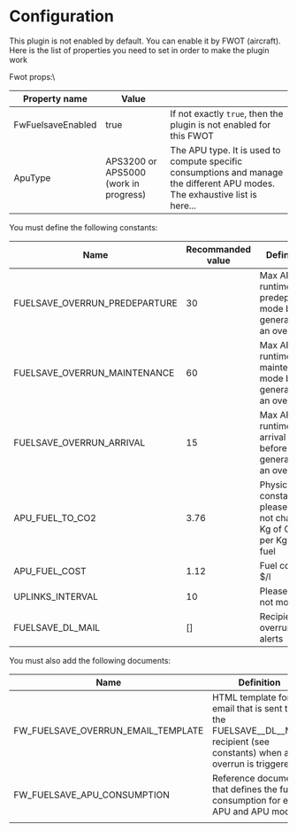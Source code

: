 # Configuration

This plugin is not enabled by default. You can enable it by FWOT (aircraft). Here is the list of properties you need to set in order to make the plugin work

Fwot props:\


| Property name     | Value                                 |                                                                                                                              |
| ----------------- | ------------------------------------- | ---------------------------------------------------------------------------------------------------------------------------- |
| FwFuelsaveEnabled | true                                  | If not exactly `true`, then the plugin is not enabled for this FWOT                                                          |
| ApuType           | APS3200 or APS5000 (work in progress) | The APU type. It is used to compute specific consumptions and manage the different APU modes. The exhaustive list is here... |

You must define the following constants:

| Name                            | Recommanded value | Definition                                                        |
| ------------------------------- | ----------------- | ----------------------------------------------------------------- |
| FUELSAVE\_OVERRUN\_PREDEPARTURE | 30                | Max APU runtime in predeparture mode before generating an overrun |
| FUELSAVE\_OVERRUN\_MAINTENANCE  | 60                | Max APU runtime in maintenance mode before generating an overrun  |
| FUELSAVE\_OVERRUN\_ARRIVAL      | 15                | Max APU runtime in arrival mode before generating an overrun      |
| APU\_FUEL\_TO\_CO2              | 3.76              | Physic constant, please do not change : Kg of CO2 per Kg of fuel  |
| APU\_FUEL\_COST                 | 1.12              | Fuel cost, in $/l                                                 |
| UPLINKS\_INTERVAL               | 10                | Please do not modify                                              |
| FUELSAVE\_DL\_MAIL              | \[]               | Recipients of overrun alerts                                      |

You must also add the following documents:

| Name                                   | Definition                                                                                                                  |   |
| -------------------------------------- | --------------------------------------------------------------------------------------------------------------------------- | - |
| FW\_FUELSAVE\_OVERRUN\_EMAIL\_TEMPLATE | HTML template for the email that is sent to the FUELSAVE\__DL\__MAIL recipient (see constants) when an overrun is triggered |   |
| FW\_FUELSAVE\_APU\_CONSUMPTION         | Reference document that defines the fuel consumption for each APU and APU mode                                              |   |
|                                        |                                                                                                                             |   |

